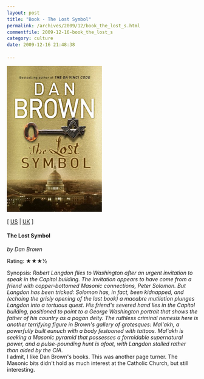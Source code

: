 ```yaml
---
layout: post
title: "Book - The Lost Symbol"
permalink: /archives/2009/12/book_the_lost_s.html
commentfile: 2009-12-16-book_the_lost_s
category: culture
date: 2009-12-16 21:48:38

---
```


<img class="photo right" src="/assets/images/059305427X.jpg" width="250" alt="The Lost Symbol cover" />

\[ [US](http://www.amazon.com/o/asin/059305427X) | [UK](http://www.amazon.co.uk/o/asin/059305427X) \]

#### The Lost Symbol

<em>by Dan Brown</em>

Rating: ★★★½

<div class="book_synopsis">
Synopsis: <em>Robert Langdon flies to Washington after an urgent invitation to speak in the Capitol building. The invitation appears to have come from a friend with copper-bottomed Masonic connections, Peter Solomon. But Langdon has been tricked: Solomon has, in fact, been kidnapped, and (echoing the grisly opening of the last book) a macabre mutilation plunges Langdon into a tortuous quest. His friend's severed hand lies in the Capitol building, positioned to point to a George Washington portrait that shows the father of his country as a pagan deity. The ruthless criminal nemesis here is another terrifying figure in Brown's gallery of grotesques: Mal'akh, a powerfully built eunuch with a body festooned with tattoos. Mal'akh is seeking a Masonic pyramid that possesses a formidable supernatural power, and a pulse-pounding hunt is afoot, with Langdon stalled rather than aided by the CIA.</em>

</div>
I admit, I like Dan Brown's books. This was another page turner. The Masonic bits didn't hold as much interest at the Catholic Church, but still interesting.
